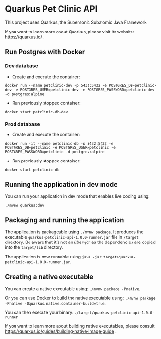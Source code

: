 # Quarkus Pet Clinic API

This project uses Quarkus, the Supersonic Subatomic Java Framework.

If you want to learn more about Quarkus, please visit its website: https://quarkus.io/ .

## Run Postgres with Docker

### Dev database

- Create and execute the container:

```
docker run --name petclinic-dev -p 5433:5432 -e POSTGRES_DB=petclinic-dev -e POSTGRES_USER=petclinic-dev -e POSTGRES_PASSWORD=petclinic-dev -d postgres:alpine
```

- Run previously stopped container:

```
docker start petclinic-db-dev
```

### Prod database

- Create and execute the container:

```
docker run -it --name petclinic-db -p 5432:5432 -e POSTGRES_DB=petclinic -e POSTGRES_USER=petclinic -e POSTGRES_PASSWORD=petclinic -d postgres:alpine
```

- Run previously stopped container:

```
docker start petclinic-db
```

## Running the application in dev mode

You can run your application in dev mode that enables live coding using:
```
./mvnw quarkus:dev
```

## Packaging and running the application

The application is packageable using `./mvnw package`.
It produces the executable `quarkus-petclinic-api-1.0.0-runner.jar` file in `/target` directory.
Be aware that it’s not an _über-jar_ as the dependencies are copied into the `target/lib` directory.

The application is now runnable using `java -jar target/quarkus-petclinic-api-1.0.0-runner.jar`.

## Creating a native executable

You can create a native executable using: `./mvnw package -Pnative`.

Or you can use Docker to build the native executable using: `./mvnw package -Pnative -Dquarkus.native.container-build=true`.

You can then execute your binary: `./target/quarkus-petclinic-api-1.0.0-runner`

If you want to learn more about building native executables, please consult https://quarkus.io/guides/building-native-image-guide .